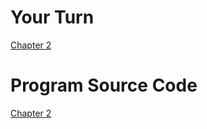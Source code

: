 Your Turn
=========

[Chapter 2](./your_turn_ch02.md)

Program Source Code
===================
[Chapter 2](https://github.com/rgplantz/example)
